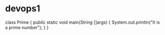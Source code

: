 # devops1
class Prime
{
public static void main(String []args)
{
System.out.println("It is a prime number");
}
}
